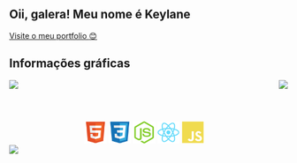 ## Oii, galera! Meu nome é Keylane
<a href="https://portfolio-keylanesilva.netlify.app/" target="_blank">Visite o meu portfolio :blush:
</a>


## Informações gráficas
 
 <div>
  <img height="180em" src="https://github-readme-stats.vercel.app/api?username=keylanesilva&show_icons=true&bg_color=22272E&icon_color=ADBAC7&title_color=ADBAC7&text_color=ADBAC7&hide_border=false"/>
  <img height="180em" align="right" src="https://github-readme-stats.vercel.app/api/top-langs/?username=keylanesilva&layout=compact&langs_count=20&bg_color=22272E&title_color=ADBAC7&text_color=ADBAC7&hide_border=false"/>
</div>

#
     
  <br>
<div align="center">
  <img alt="Keylane-HTML" height="40" width="40" src="https://raw.githubusercontent.com/devicons/devicon/master/icons/html5/html5-original.svg">
  <img alt="Keylane-CSS" height="40" width="40" src="https://raw.githubusercontent.com/devicons/devicon/master/icons/css3/css3-original.svg">
  <img alt="Keylane-NodeJs" height="40" width="40" src="https://raw.githubusercontent.com/devicons/devicon/master/icons/nodejs/nodejs-original.svg">
  <img alt="Keylane-React" height="40" width="40" src="https://raw.githubusercontent.com/devicons/devicon/master/icons/react/react-original.svg">
  <img alt="Keylane-Js" height="40" width="40" src="https://raw.githubusercontent.com/devicons/devicon/master/icons/javascript/javascript-plain.svg">
 </div>    

  <img height="400em" src="https://activity-graph.herokuapp.com/graph?username=keylanesilva&theme=github&bg_color=22272E&hide_border=false"/> 
 
</div>
             
               
               
   

